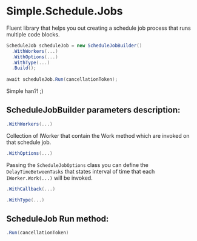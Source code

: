 # Simple.Schedule.Jobs

Fluent library that helps you out creating a schedule job process that runs multiple code blocks.

```c#
ScheduleJob scheduleJob = new ScheduleJobBuilder()
  .WithWorkers(...)
  .WithOptions(...)
  .WithType(...)
  .Build();
  
await scheduleJob.Run(cancellationToken);
```

Simple han?! ;)

## ScheduleJobBuilder parameters description:
```c#
.WithWorkers(...)
```
Collection of IWorker that contain the Work method which are invoked on that schedule job. 

```c#
.WithOptions(...)
```
 Passing the ``` ScheduleJobOptions ``` class you can define the ``` DelayTimeBetweenTasks ``` that states interval of time that each ``` IWorker.Work(...) ``` will be invoked.

```c#
.WithCallback(...)
```

```c#
.WithType(...)
```

## ScheduleJob Run method:

```c#
.Run(cancellationToken)
```
